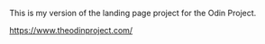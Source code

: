 This is my version of the landing page project for the Odin Project. 

https://www.theodinproject.com/